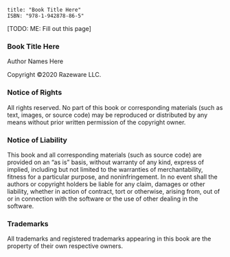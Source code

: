 ```metadata
title: "Book Title Here"
ISBN: "978-1-942878-86-5"
```

[TODO: ME: Fill out this page]

### Book Title Here

Author Names Here

Copyright ©2020 Razeware LLC.

### Notice of Rights

All rights reserved. No part of this book or corresponding materials (such as text, images, or source code) may be reproduced or distributed by any means without prior written permission of the copyright owner.

### Notice of Liability

This book and all corresponding materials (such as source code) are provided on an “as is” basis, without warranty of any kind, express of implied, including but not limited to the warranties of merchantability, fitness for a particular purpose, and noninfringement. In no event shall the authors or copyright holders be liable for any claim, damages or other liability, whether in action of contract, tort or otherwise, arising from, out of or in connection with the software or the use of other dealing in the software.

### Trademarks

All trademarks and registered trademarks appearing in this book are the property of their own respective owners.
